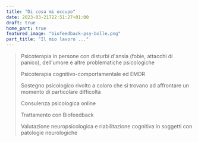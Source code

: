 ```yaml
---
title: "Di cosa mi occupo"
date: 2023-03-21T22:51:27+01:00
draft: true
home_part: true
featured_image: "biofeedback-psy-bolle.png"
part_title: "Il mio lavoro ..."
---
```


> Psicoterapia in persone con disturbi d'ansia (fobie, attacchi di panico), dell'umore e altre problematiche psicologiche
>
> Psicoterapia cognitivo-comportamentale ed EMDR
>
> Sostegno psicologico rivolto a coloro che si trovano ad affrontare un momento di particolare difficoltà
>
> Consulenza psicologica online
>
> Trattamento con Biofeedback
>
> Valutazione neuropsicologica e riabilitazione cognitiva in soggetti con patologie neurologiche

